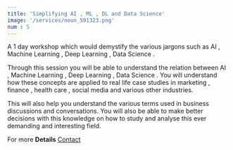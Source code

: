 ```yaml
---
title: 'Simplifying AI , ML , DL and Data Science'
image: '/services/noun_591323.png'  
num : 5
---
```


A 1 day workshop which would demystify the various jargons such as AI , Machine Learning , Deep Learning , Data Science . 

Through this session you will be able to understand the relation between AI , Machine Learning , Deep Learning , Data Science . You will understand how these concepts are applied to real life case studies in marketing , finance , health care , social media and various other industries.      

This will also help you understand the various terms used in business discussions and conversations. You will also be able to make better decisions with this knowledge on how to study and analyse this ever demanding and interesting field.          
        
             
For more **Details**   <a href="{{site.baseurl}}/contact" class="button">Contact</a>

